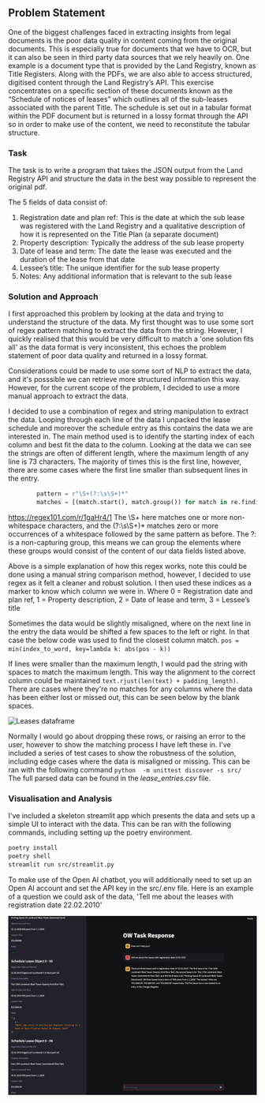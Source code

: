 
## Problem Statement

 One of the biggest challenges faced in extracting insights from legal
documents is the poor data quality in content coming from the original documents. This is especially true for documents that we have to OCR, but
it can also be seen in third party data sources that we rely heavily on.
One example is a document type that is provided by the Land Registry, known as Title
Registers. Along with the PDFs, we are also able to access structured, digitised content
through the Land Registry’s API. This exercise concentrates on a specific section of these
documents known as the “Schedule of notices of leases” which outlines all of the sub-leases
associated with the parent Title. The schedule is set out in a tabular format within the PDF
document but is returned in a lossy format through the API so in order to make use of the
content, we need to reconstitute the tabular structure.

### Task

The task is to write a program that takes the JSON output from the Land Registry API and structure the data
in the best way possible to represent the original pdf.

The 5 fields of data consist of:

1. Registration date and plan ref: This is the date at which the sub lease was
registered with the Land Registry and a qualitative description of how it is
represented on the Title Plan (a separate document)
2. Property description: Typically the address of the sub lease property
3. Date of lease and term: The date the lease was executed and the duration of the
lease from that date
4. Lessee’s title: The unique identifier for the sub lease property
5. Notes: Any additional information that is relevant to the sub lease

### Solution and Approach

I first approached this problem by looking at the data and trying to understand the structure of the data.
My first thought was to use some sort of regex pattern matching to extract the data from the string.
However, I quickly realised that this would be very difficult to match a 'one solution fits all' 
as the data format is very inconsistent, this echoes the problem statement of poor data quality and returned in a lossy format.

Considerations could be made to use some sort of NLP to extract the data, and it's posssible we can retrieve more structured information this way.
However, for the current scope of the problem, I decided to use a more manual approach to extract the data.

I decided to use a combination of regex and string manipulation to extract the data.
Looping through each line of the data I unpacked the lease schedule and moreover the schedule entry as this contains the data we are interested in.
The main method used is to identify the starting index of each column and best fit the data to the column.
Looking at the data we can see the strings are often of different length, where the maximum length of any line is 73 characters.
The majority of times this is the first line, however, there are some cases where the first line smaller than subsequent lines in the entry.

```python
        pattern = r"\S+(?:\s\S+)*"
        matches = [(match.start(), match.group()) for match in re.finditer(pattern, s)]
```
https://regex101.com/r/1gaHr4/1
The \S+ here matches one or more non-whitespace characters, 
and the (?:\s\S+)* matches zero or more occurrences of a whitespace followed by the same pattern as before. 
The ?: is a non-capturing group, this means we can group the elements where these groups would consist of the content of our data fields listed above.

Above is a simple explanation of how this regex works, note this could be done using a manual string comparison method, however,
I decided to use regex as it felt a cleaner and robust solution. I then used these indices as a marker to know which column we were in.
Where 0 = Registration date and plan ref, 1 = Property description, 2 = Date of lease and term, 3 = Lessee’s title 

Sometimes the data would be slightly misaligned, where on the next line in the entry the data would be shifted a few spaces to the left or right.
In that case the below code was used to find the closest column match.
```pos = min(index_to_word, key=lambda k: abs(pos - k))```

If lines were smaller than the maximum length, I would pad the string with spaces to match the maximum length. This way the alignment to the correct column could be maintained ```text.rjust(len(text) + padding_length)```.
There are cases where they're no matches for any columns where the data has been either lost or missed out, this can be seen below by the blank spaces.

![Leases dataframe](lease_dataframe.png)

Normally I would go about dropping these rows, or raising an error to the user, however to show the matching process I have left these in.
I've included a series of test cases to show the robustness of the solution, including edge cases where the data is misaligned or missing. This can be ran with the following command ```python  -m unittest discover -s src/  ```
The full parsed data can be found in the *lease_entries.csv* file. 
### Visualisation and Analysis


I've included a skeleton streamlit app which presents the data and sets up a simple UI to interact with the data.
This can be ran with the following commands, including setting up the poetry environment.

```bash
poetry install
poetry shell
streamlit run src/streamlit.py
```

To make use of the Open AI chatbot, you will additionally need to set up an Open AI account and set the API key in the src/.env file.
Here is an example of a question we could ask of the data, 'Tell me about the leases with registration date 22.02.2010' 

![Leases dataframe](lease_chatbot.png)

